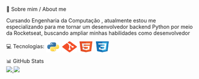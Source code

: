 📝 Sobre mim / About me
<p align="justified">Cursando Engenharia da Computação  , atualmente estou me especializando para me tornar um desenvolvedor backend Python por meio da Rocketseat, buscando ampliar minhas habilidades como desenvolvedor</p>
<p align="left">
💻 Tecnologias:
 <img align="center" alt=Lara-Python" height="30" width="40" src="https://raw.githubusercontent.com/devicons/devicon/master/icons/python/python-original.svg">
   <img align="center" alt=Lara-Git" height="30px" width="40px" src="https://raw.githubusercontent.com/devicons/devicon/master/icons/git/git-original.svg" />
   <img align="center" alt=Lara-HTML" height="30" width="40" src="https://raw.githubusercontent.com/devicons/devicon/master/icons/html5/html5-original.svg">
   <img align="center" alt=Lara-CSS" height="30" width="40" src="https://raw.githubusercontent.com/devicons/devicon/master/icons/css3/css3-original.svg">
</p>
📊 GitHub Stats
<div style="display: flex; gap: 20px; flex-wrap: wrap; align-items: center;">
  <a href="https://github.com/MarcioVFM">
    <img height="180em" src="https://github-readme-stats.vercel.app/api?username=MarcioVFM&show_icons=true&theme=tokyonight&include_all_commits=true&count_private=true" />
    <img height="180em" src="https://github-readme-stats.vercel.app/api/top-langs/?username=MarcioVFM&layout=compact&langs_count=16&theme=tokyonight" />
  </a>
</div>

